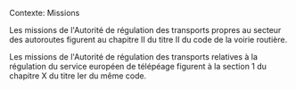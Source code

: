 Contexte: Missions

Les missions de l'Autorité de régulation des transports propres au secteur des autoroutes figurent au chapitre II du titre II du code de la voirie routière.

Les missions de l'Autorité de régulation des transports relatives à la régulation du service européen de télépéage figurent à la section 1 du chapitre X du titre Ier du même code.